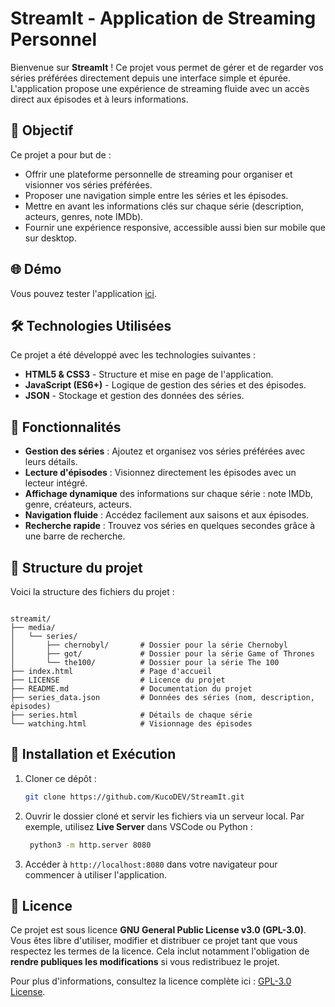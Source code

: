 # StreamIt - Application de Streaming Personnel

Bienvenue sur **StreamIt** ! Ce projet vous permet de gérer et de regarder vos séries préférées directement depuis une interface simple et épurée. L'application propose une expérience de streaming fluide avec un accès direct aux épisodes et à leurs informations.

## 🎯 Objectif

Ce projet a pour but de :

- Offrir une plateforme personnelle de streaming pour organiser et visionner vos séries préférées.
- Proposer une navigation simple entre les séries et les épisodes.
- Mettre en avant les informations clés sur chaque série (description, acteurs, genres, note IMDb).
- Fournir une expérience responsive, accessible aussi bien sur mobile que sur desktop.

## 🌐 Démo

Vous pouvez tester l'application [ici](https://www.matheo-pichotmoise.fr/StreamIt).

## 🛠 Technologies Utilisées

Ce projet a été développé avec les technologies suivantes :

- **HTML5 & CSS3** - Structure et mise en page de l'application.
- **JavaScript (ES6+)** - Logique de gestion des séries et des épisodes.
- **JSON** - Stockage et gestion des données des séries.

## 📌 Fonctionnalités

- **Gestion des séries** : Ajoutez et organisez vos séries préférées avec leurs détails.
- **Lecture d'épisodes** : Visionnez directement les épisodes avec un lecteur intégré.
- **Affichage dynamique** des informations sur chaque série : note IMDb, genre, créateurs, acteurs.
- **Navigation fluide** : Accédez facilement aux saisons et aux épisodes.
- **Recherche rapide** : Trouvez vos séries en quelques secondes grâce à une barre de recherche.

## 📂 Structure du projet

Voici la structure des fichiers du projet :

```

streamit/
├── media/
│   └── series/
│       ├── chernobyl/       # Dossier pour la série Chernobyl
│       ├── got/             # Dossier pour la série Game of Thrones
│       └── the100/          # Dossier pour la série The 100
├── index.html               # Page d'accueil
├── LICENSE                  # Licence du projet
├── README.md                # Documentation du projet
├── series_data.json         # Données des séries (nom, description, épisodes)
├── series.html              # Détails de chaque série
└── watching.html            # Visionnage des épisodes

````

## 🚀 Installation et Exécution

1. Cloner ce dépôt :
   ```bash
   git clone https://github.com/KucoDEV/StreamIt.git
    ```

2. Ouvrir le dossier cloné et servir les fichiers via un serveur local. Par exemple, utilisez **Live Server** dans VSCode ou Python :
   ```bash
    python3 -m http.server 8080
    ```

3. Accéder à `http://localhost:8080` dans votre navigateur pour commencer à utiliser l'application.

## 📜 Licence

Ce projet est sous licence **GNU General Public License v3.0 (GPL-3.0)**.
Vous êtes libre d'utiliser, modifier et distribuer ce projet tant que vous respectez les termes de la licence.
Cela inclut notamment l'obligation de **rendre publiques les modifications** si vous redistribuez le projet.

Pour plus d'informations, consultez la licence complète ici : [GPL-3.0 License](https://www.gnu.org/licenses/gpl-3.0.html).